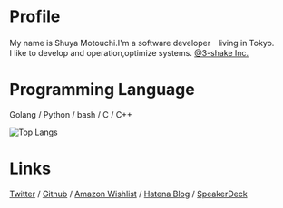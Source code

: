 # Profile
My name is Shuya Motouchi.I'm a software developer　living in Tokyo.   
I like to develop and operation,optimize systems. [@3-shake Inc. ](https://3-shake.com/)

# Programming Language
Golang / Python / bash / C / C++

![Top Langs](https://github-readme-stats.vercel.app/api/top-langs/?username=nwiizo&hide=html)

# Links 
 [Twitter](https://twitter.com/nwiizo) / [Github](https://github.com/nwiizo) / [Amazon Wishlist](https://www.amazon.co.jp/registry/wishlist/1R5ZE9A1TGDZJ) / [Hatena Blog](http://syu-m-5151.hatenablog.com/) / [SpeakerDeck](https://speakerdeck.com/nwiizo)
